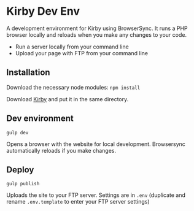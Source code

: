 # Kirby Dev Env

A development environment for Kirby using BrowserSync. It runs a PHP browser locally and reloads when you make any changes to your code.

 - Run a server locally from your command line
 - Upload your page with FTP from your command line


## Installation

Download the necessary node modules:
`npm install`

Download [Kirby](http://getkirby.com) and put it in the same directory.


## Dev environment

`gulp dev`

Opens a browser with the website for local development. Browsersync automatically reloads if you make changes.

## Deploy

`gulp publish`

Uploads the site to your FTP server. Settings are in `.env` (duplicate and rename `.env.template` to enter your FTP server settings)
